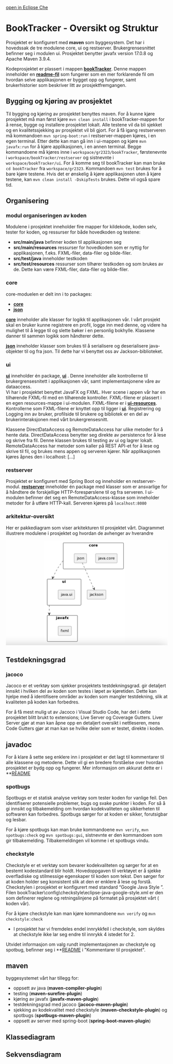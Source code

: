[open in Eclipse Che](https://che.stud.ntnu.no/#https://gitlab.stud.idi.ntnu.no/it1901/groups-2023/gr2323/gr2323?new)

# BookTracker - Oversikt og Struktur
Prosjektet er konfigurert med **maven** som byggesystem. Det har i hovedssak de tre modulene core, ui og restserver. Brukergrensesnittet befinner seg i modulen ui. Prosjektet benytter javafx version 17.0.8 og Apache Maven 3.9.4.

Kodeprosjektet er plassert i mappen **[bookTracker](bookTracker)**. Denne mappen inneholder en **[readme-fil](bookTracker/README.md)** som fungerer som en mer forklarende fil om hvordan selve applikasjonen er bygget opp og fungerer, samt brukerhistorier som beskriver litt av prosjektfremgangen. 

## Bygging og kjøring av prosjektet 
Til bygging og kjøring av prosjektet benyttes maven. For å kunne kjøre prosjektet må man først kjøre `mvn clean install` i bookTracker-mappen for å rense, bygge og installere prosjektet lokalt. Alle testene vil da bli sjekket og en kvalitetssjekking av prosjektet vil bli gjort. For å få igang restserveren må kommandoen `mvn spring-boot:run` i restserver-mappen kjøres, i en egen terminal. Etter dette kan man gå inn i ui-mappen og kjøre `mvn javafx:run` for å kjøre applikasjonen, i en annen terminal. Begge kommandoene må kjøres inne i `workspace/gr2323/bookTracker`, førstenevnte i `workspace/bookTracker/restserver` og sistnevnte i `workspace/bookTracker/ui`. For å komme seg til bookTracker kan man bruke `cd bookTracker` fra `workspace/gr2323`. Kommandoen `mvn test` brukes for å bare kjøre testene. Hvis det er ønskelig å kjøre applikasjonen uten å kjøre testene, kan `mvn clean install -DskipTests` brukes. Dette vil også spare tid.<br />

## Organisering 

### modul organiseringen av koden

Modulene i prosjektet inneholder fire mapper for kildekode, koden selv, tester for koden, og ressurser for både hovedkoden og testene:

- **src/main/java** befinner koden til applikasjonen seg
- **src/main/resources** ressurser for hovedkoden som er nyttig for applikasjonen, f.eks. FXML-filer, data-filer og bilde-filer.
- **src/test/java** inneholder testkoden
- **src/test/resources** ressurser som tilhører testkoden og som brukes av de. Dette kan være FXML-filer, data-filer og bilde-filer.

### core 
core-moduelen er delt inn i to packages:
- **[core](bookTracker/core/src/main/java/core/)** 
- **[json](bookTracker/core/src/main/java/json/)** 

**[core](bookTracker/core)** inneholder alle klasser for logikk til applikasjonen vår. I vårt prosjekt skal en bruker kunne registrere en profil, logge inn med denne, og videre ha mulighet til å legge til og slette bøker i en personlig bokhylle. Klassene danner til sammen logikk som håndterer dette.

**[json](bookTracker/json)** inneholder klasser som brukes til å serialisere og deserialisere java-objekter til og fra json. Til dette har vi benyttet oss av Jackson-biblioteket.

### ui
**[ui](notion://www.notion.so/bookTracker/ui)** inneholder én package, **[ui](notion://www.notion.so/bookTracker/ui/src/main/java/ui)** . Denne inneholder alle kontrollerne til brukergrensesnitett i applikasjonen vår, samt implementasjonene våre av dataaccess. <br />
Vi har i prosjektet benyttet JavaFX og FXML. Hver scene i appen vår har en tilhørende FXML-fil med en tilhørende kontroller. FXML-filene er plassert i en egen resources-mappe i ui-modulen. FXML-filene er i  **[ui-resources](notion://www.notion.so/bookTracker/ui/src/main/resources/ui)**. Kontrollerne som FXML-filene er knyttet opp til ligger i **[ui](notion://www.notion.so/bookTracker/ui/src/main/java/ui)**. Registrering og Logging inn av bruker, profilside til brukere og bibliotek er en del av brukerinteraksjonen med vårt brukergrensesnitt. <br />

Klassene DirectDataAccess og RemoteDataAccess har ulike metoder for å hente data. DirectDataAccess benytter seg direkte av  persistence for å lese og skrive fra fil. Denne klassen brukes til testing av ui og lagrer lokalt.
RemoteDataAccess har metoder som kaller på REST API-et for å lese og skrive til fil, og brukes mens appen og serveren kjører.
Når applikasjonen kjøres åpnes den i localhost: [...]

### restserver
Prosjektet er konfigurert med Spring Boot og inneholder en restserver-modul. **[restserver](bookTracker/restserver)**  inneholder én package med klasser som er ansvarlige for å håndtere de forskjellige HTTP-forespørslene til og fra serveren. I ui-modulen befinner det seg en RemoteDataAccess-klasse som inneholder metoder for å utføre HTTP-kall. Serveren kjøres på `localhost:8080`

### arkitektur-oversikt
Her er pakkediagram som viser arkitekturen til prosjektet vårt. Diagrammet illustrere modulene i prosjektet og hvordan de avhenger av hverandre 

![Componentdiagram](bookTracker/images/componentdiagram.png)


## Testdekningsgrad 
### jacoco
Jacoco er et verktøy som sjekker prosjektets testdekningsgrad.  gir detaljert innsikt i hvilken del av koden som testes i løpet av kjøretiden. Dette kan hjelpe med å identifisere områder av koden som mangler testdekning, slik at kvaliteten på koden kan forbedres. 

For å få mest mulig ut av Jacoco i Visual Studio Code, har det i dette prosjektet blitt brukt to extensions; Live Server og Coverage Gutters. Liver Server gjør at man kan åpne opp en detaljert oversikt i nettleseren, mens Code Gutters gjør at man kan se hvilke deler som er testet, direkte i koden. 

## javadoc
For å klare å sette seg enklere inn i prosjektet er det lagt til kommentarer til alle klassene og metodene. Dette vil gi en bredere forståelse over hvordan prosjektet er bydg opp og fungerer. Mer informasjon om akkurat dette er i **[README](https://gitlab.stud.idi.ntnu.no/it1901/groups-2023/gr2323/gr2323/-/blob/master/bookTracker/README.md) 

### spotbugs 
Spotbugs er et statisk analyse verktøy som tester koden for vanlige feil. Den identifiserer potensielle problemer, bugs og svake punkter i koden. For så å gi innsikt og tilbakemelding om hvordan kodekvaliteten og sikkerheten til softwaren kan forbedres. Spotbugs sørger for at koden er sikker, forutsigbar og lesbar. 

For å kjøre spotbugs kan man bruke kommandoene `mvn verify`, `mvn spotbugs:check` og `mvn spotbugs:gui`, sistnevnte er den kommandoen som gir  tilbakemelding. Tilbakemeldingen vil komme i et spotbugs vindu.

### checkstyle 
Checkstyle er et verktøy som bevarer kodekvaliteten og sørger for at en bestemt kodestandard blir holdt. Hovedoppgaven til verktøyet er å sjekke overfladiske og stilmessige egenskaper til koden som tekst.  Den sørger for at koden holder seg konsistent slik at den er enklere å lese og forstå. Checkstylen i prosjektet er konfigurert med standard “Google Java Style ”. Filen bookTracker\config\checkstyle\eclipse-java-google-style.xml er den som definerer reglene og retningslinjene på formatet på prosjektet  vårt ( koden vår). 

For å kjøre checkstyle kan man kjøre kommandoene `mvn verify` og  `mvn checkstyle:check`

- I prosjektet har vi fremdeles endel innrykkfeil i checkstyle, som skyldes at checkstyle ikke lar seg endre til innrykk 4 istedet for 2. 

Utvidet informasjon om valg rundt implementasjonen av checkstyle og spotbug, befinner seg i **[README](https://gitlab.stud.idi.ntnu.no/it1901/groups-2023/gr2323/gr2323/-/blob/master/bookTracker/README.md) i "Kommentarer til prosjektet".


## maven
byggesystemet vårt har tillegg for: 
- oppsett av java (**maven-compiler-plugin**)
- testing (**maven-surefire-plugin**)
- kjøring av javafx (**javafx-maven-plugin**)
- testdekningsgrad med jacoco (**jacoco-maven-plugin**)
- sjekking av kodekvalitet med checkstyle (**maven-checkstyle-plugin**) og spotbugs (**spotbugs-maven-plugin**)
- oppsett av server med spring-boot (**spring-boot-maven-plugin**)

## Klassediagram

## Sekvensdiagram